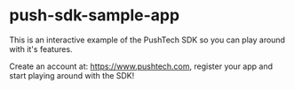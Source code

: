 # push-sdk-sample-app
This is an interactive example of the PushTech SDK so you can play around with it's features.
 
Create an account at: https://www.pushtech.com, register your app and start playing around with the SDK!
